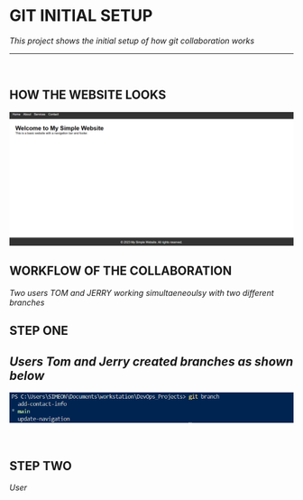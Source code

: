 # GIT INITIAL SETUP
*This project shows the initial setup of how git collaboration works*

---
<br/>

## HOW THE WEBSITE LOOKS
![website](./images/website%20look.png)

## WORKFLOW OF THE COLLABORATION
*Two users TOM and JERRY working simultaeneoulsy with two different branches*

## STEP ONE
*Users Tom and Jerry created branches as shown below*
---
![branches](./images/branches.png)


<br/>

## STEP TWO 
*User*



